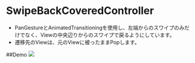 SwipeBackCoveredController
==========================


+ PanGestureとAnimatedTransitioningを使用し、左端からのスワイプのみだけでなく、Viewの中央辺りからのスワイプで戻るようにしています。
+ 遷移先のViewは、元のViewに被ったままPopします。

##Demo
![](https://raw.githubusercontent.com/naohide/SwipeBackCoveredController/master/covered.gif)
